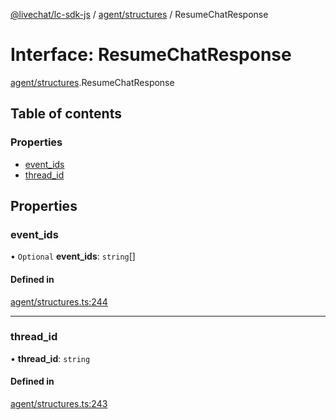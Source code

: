 [@livechat/lc-sdk-js](../README.md) / [agent/structures](../modules/agent_structures.md) / ResumeChatResponse

# Interface: ResumeChatResponse

[agent/structures](../modules/agent_structures.md).ResumeChatResponse

## Table of contents

### Properties

- [event\_ids](agent_structures.ResumeChatResponse.md#event_ids)
- [thread\_id](agent_structures.ResumeChatResponse.md#thread_id)

## Properties

### event\_ids

• `Optional` **event\_ids**: `string`[]

#### Defined in

[agent/structures.ts:244](https://github.com/livechat/lc-sdk-js/blob/a3fdde0/src/agent/structures.ts#L244)

___

### thread\_id

• **thread\_id**: `string`

#### Defined in

[agent/structures.ts:243](https://github.com/livechat/lc-sdk-js/blob/a3fdde0/src/agent/structures.ts#L243)
